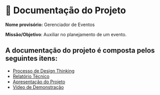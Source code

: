 # :office: Documentação do Projeto

**Nome provisório:** Gerenciador de Eventos  

**Missão/Objetivo**: Auxiliar no planejamento de um evento.

## A documentação do projeto é composta pelos seguintes itens: 
 - [Processo de Design Thinking](concepcao/Processo%20Design%20Thinking%20-%20TEMPLATE.pdf)
 - [Relatório Técnico](relatorio/Relatorio%20Tecnico%20-%20TEMPLATE.md)
 - [Apresentação do Projeto](apresentacao/apresentacao%20-%20TEMPLATE.pptx)
 - [Vídeo de Demonstração](https://youtube.com)

